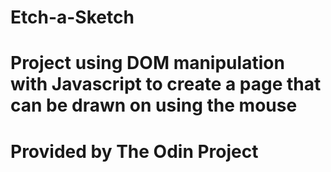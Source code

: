 # Etch-a-Sketch
# Project using DOM manipulation with Javascript to create a page that can be drawn on using the mouse
# Provided by The Odin Project